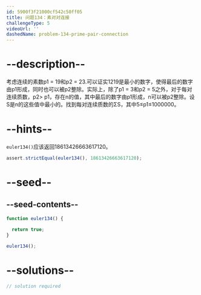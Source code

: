 ```yaml
---
id: 5900f3f21000cf542c50ff05
title: 问题134：素对对连接
challengeType: 5
videoUrl: ''
dashedName: problem-134-prime-pair-connection
---
```


# --description--

考虑连续的素数p1 = 19和p2 = 23.可以证实1219是最小的数字，使得最后的数字由p1形成，同时也可以被p2整除。实际上，除了p1 = 3和p2 = 5之外，对于每对连续质数，p2> p1，存在n的值，其中最后的数字由p1形成，n可以被p2整除。设S是n的这些值中最小的。找到每对连续质数的ΣS，其中5≤p1≤1000000。

# --hints--

`euler134()`应该返回18613426663617120。

```js
assert.strictEqual(euler134(), 18613426663617120);
```

# --seed--

## --seed-contents--

```js
function euler134() {

  return true;
}

euler134();
```

# --solutions--

```js
// solution required
```
